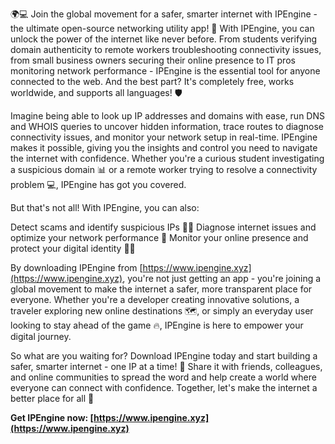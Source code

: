 🌍💻 Join the global movement for a safer, smarter internet with IPEngine - the ultimate open-source networking utility app! 🚀 With IPEngine, you can unlock the power of the internet like never before. From students verifying domain authenticity to remote workers troubleshooting connectivity issues, from small business owners securing their online presence to IT pros monitoring network performance - IPEngine is the essential tool for anyone connected to the web. And the best part? It's completely free, works worldwide, and supports all languages! 🛡️

Imagine being able to look up IP addresses and domains with ease, run DNS and WHOIS queries to uncover hidden information, trace routes to diagnose connectivity issues, and monitor your network setup in real-time. IPEngine makes it possible, giving you the insights and control you need to navigate the internet with confidence. Whether you're a curious student investigating a suspicious domain 📊 or a remote worker trying to resolve a connectivity problem 💻, IPEngine has got you covered.

But that's not all! With IPEngine, you can also:

Detect scams and identify suspicious IPs 👮‍♀️
Diagnose internet issues and optimize your network performance 🔧
Monitor your online presence and protect your digital identity 🕵️‍♀️

By downloading IPEngine from [https://www.ipengine.xyz](https://www.ipengine.xyz), you're not just getting an app - you're joining a global movement to make the internet a safer, more transparent place for everyone. Whether you're a developer creating innovative solutions, a traveler exploring new online destinations 🗺️, or simply an everyday user looking to stay ahead of the game 🔥, IPEngine is here to empower your digital journey.

So what are you waiting for? Download IPEngine today and start building a safer, smarter internet - one IP at a time! 💪 Share it with friends, colleagues, and online communities to spread the word and help create a world where everyone can connect with confidence. Together, let's make the internet a better place for all 🌟

**Get IPEngine now: [https://www.ipengine.xyz](https://www.ipengine.xyz)**